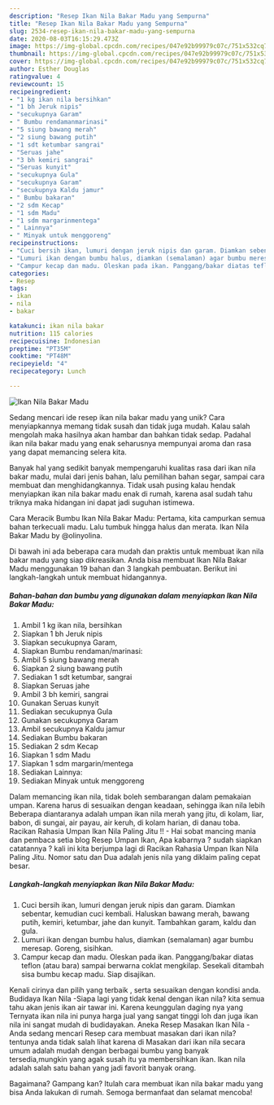 ```yaml
---
description: "Resep Ikan Nila Bakar Madu yang Sempurna"
title: "Resep Ikan Nila Bakar Madu yang Sempurna"
slug: 2534-resep-ikan-nila-bakar-madu-yang-sempurna
date: 2020-08-03T16:15:29.473Z
image: https://img-global.cpcdn.com/recipes/047e92b99979c07c/751x532cq70/ikan-nila-bakar-madu-foto-resep-utama.jpg
thumbnail: https://img-global.cpcdn.com/recipes/047e92b99979c07c/751x532cq70/ikan-nila-bakar-madu-foto-resep-utama.jpg
cover: https://img-global.cpcdn.com/recipes/047e92b99979c07c/751x532cq70/ikan-nila-bakar-madu-foto-resep-utama.jpg
author: Esther Douglas
ratingvalue: 4
reviewcount: 15
recipeingredient:
- "1 kg ikan nila bersihkan"
- "1 bh Jeruk nipis"
- "secukupnya Garam"
- " Bumbu rendamanmarinasi"
- "5 siung bawang merah"
- "2 siung bawang putih"
- "1 sdt ketumbar sangrai"
- "Seruas jahe"
- "3 bh kemiri sangrai"
- "Seruas kunyit"
- "secukupnya Gula"
- "secukupnya Garam"
- "secukupnya Kaldu jamur"
- " Bumbu bakaran"
- "2 sdm Kecap"
- "1 sdm Madu"
- "1 sdm margarinmentega"
- " Lainnya"
- " Minyak untuk menggoreng"
recipeinstructions:
- "Cuci bersih ikan, lumuri dengan jeruk nipis dan garam. Diamkan sebentar, kemudian cuci kembali. Haluskan bawang merah, bawang putih, kemiri, ketumbar, jahe dan kunyit. Tambahkan garam, kaldu dan gula."
- "Lumuri ikan dengan bumbu halus, diamkan (semalaman) agar bumbu meresap. Goreng, sisihkan."
- "Campur kecap dan madu. Oleskan pada ikan. Panggang/bakar diatas teflon (atau bara) sampai berwarna coklat mengkilap. Sesekali ditambah sisa bumbu kecap madu. Siap disajikan."
categories:
- Resep
tags:
- ikan
- nila
- bakar

katakunci: ikan nila bakar 
nutrition: 115 calories
recipecuisine: Indonesian
preptime: "PT35M"
cooktime: "PT48M"
recipeyield: "4"
recipecategory: Lunch

---
```



![Ikan Nila Bakar Madu](https://img-global.cpcdn.com/recipes/047e92b99979c07c/751x532cq70/ikan-nila-bakar-madu-foto-resep-utama.jpg)

Sedang mencari ide resep ikan nila bakar madu yang unik? Cara menyiapkannya memang tidak susah dan tidak juga mudah. Kalau salah mengolah maka hasilnya akan hambar dan bahkan tidak sedap. Padahal ikan nila bakar madu yang enak seharusnya mempunyai aroma dan rasa yang dapat memancing selera kita.

Banyak hal yang sedikit banyak mempengaruhi kualitas rasa dari ikan nila bakar madu, mulai dari jenis bahan, lalu pemilihan bahan segar, sampai cara membuat dan menghidangkannya. Tidak usah pusing kalau hendak menyiapkan ikan nila bakar madu enak di rumah, karena asal sudah tahu triknya maka hidangan ini dapat jadi suguhan istimewa.

Cara Meracik Bumbu Ikan Nila Bakar Madu: Pertama, kita campurkan semua bahan terkecuali madu. Lalu tumbuk hingga halus dan merata. Ikan Nila Bakar Madu by @olinyolina.


Di bawah ini ada beberapa cara mudah dan praktis untuk membuat ikan nila bakar madu yang siap dikreasikan. Anda bisa membuat Ikan Nila Bakar Madu menggunakan 19 bahan dan 3 langkah pembuatan. Berikut ini langkah-langkah untuk membuat hidangannya.

<!--inarticleads1-->

##### Bahan-bahan dan bumbu yang digunakan dalam menyiapkan Ikan Nila Bakar Madu:

1. Ambil 1 kg ikan nila, bersihkan
1. Siapkan 1 bh Jeruk nipis
1. Siapkan secukupnya Garam,
1. Siapkan  Bumbu rendaman/marinasi:
1. Ambil 5 siung bawang merah
1. Siapkan 2 siung bawang putih
1. Sediakan 1 sdt ketumbar, sangrai
1. Siapkan Seruas jahe
1. Ambil 3 bh kemiri, sangrai
1. Gunakan Seruas kunyit
1. Sediakan secukupnya Gula
1. Gunakan secukupnya Garam
1. Ambil secukupnya Kaldu jamur
1. Sediakan  Bumbu bakaran
1. Sediakan 2 sdm Kecap
1. Siapkan 1 sdm Madu
1. Siapkan 1 sdm margarin/mentega
1. Sediakan  Lainnya:
1. Sediakan  Minyak untuk menggoreng


Dalam memancing ikan nila, tidak boleh sembarangan dalam pemakaian umpan. Karena harus di sesuaikan dengan keadaan, sehingga ikan nila lebih Beberapa diantaranya adalah umpan ikan nila merah yang jitu, di kolam, liar, babon, di sungai, air payau, air keruh, di kolam harian, di danau toba. Racikan Rahasia Umpan Ikan Nila Paling Jitu !! - Hai sobat mancing mania dan pembaca setia blog Resep Umpan Ikan, Apa kabarnya ? sudah siapkan catatannya ? kali ini kita berjumpa lagi di Racikan Rahasia Umpan Ikan Nila Paling Jitu. Nomor satu dan Dua adalah jenis nila yang diklaim paling cepat besar. 

<!--inarticleads2-->

##### Langkah-langkah menyiapkan Ikan Nila Bakar Madu:

1. Cuci bersih ikan, lumuri dengan jeruk nipis dan garam. Diamkan sebentar, kemudian cuci kembali. Haluskan bawang merah, bawang putih, kemiri, ketumbar, jahe dan kunyit. Tambahkan garam, kaldu dan gula.
1. Lumuri ikan dengan bumbu halus, diamkan (semalaman) agar bumbu meresap. Goreng, sisihkan.
1. Campur kecap dan madu. Oleskan pada ikan. Panggang/bakar diatas teflon (atau bara) sampai berwarna coklat mengkilap. Sesekali ditambah sisa bumbu kecap madu. Siap disajikan.


Kenali cirinya dan pilih yang terbaik , serta sesuaikan dengan kondisi anda. Budidaya Ikan Nila -Siapa lagi yang tidak kenal dengan ikan nila? kita semua tahu akan jenis ikan air tawar ini. Karena keunggulan daging nya yang Ternyata ikan nila ini punya harga jual yang sangat tinggi loh dan juga ikan nila ini sangat mudah di budidayakan. Aneka Resep Masakan Ikan Nila - Anda sedang mencari Resep cara membuat masakan dari ikan nila? tentunya anda tidak salah lihat karena di Masakan dari ikan nila secara umum adalah mudah dengan berbagai bumbu yang banyak tersedia,mungkin yang agak susah itu ya membersihkan ikan. Ikan nila adalah salah satu bahan yang jadi favorit banyak orang. 

Bagaimana? Gampang kan? Itulah cara membuat ikan nila bakar madu yang bisa Anda lakukan di rumah. Semoga bermanfaat dan selamat mencoba!
